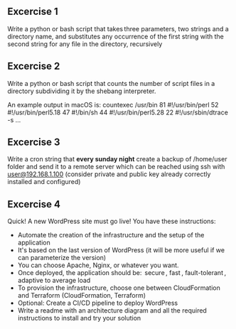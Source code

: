 ## Excercise 1
Write a python or bash script that takes three parameters, two strings and a directory name, 
and substitutes any occurrence of the first string with the second string for any file in the directory, recursively


## Excercise 2
Write a python or bash script that counts the number of script files in a directory subdividing it by the shebang interpreter.

An example output in macOS is:
countexec /usr/bin
81 #!/usr/bin/perl
52 #!/usr/bin/perl5.18
47 #!/bin/sh
44 #!/usr/bin/perl5.28
22 #!/usr/sbin/dtrace -s
...


## Excercise 3
Write a cron string that **every sunday night** create a backup of /home/user folder and send it to a remote server which can be reached using ssh with user@192.168.1.100 (consider private and public key already correctly installed and configured)


## Excercise 4
Quick! A new WordPress site must go live!
You have these instructions: 
- Automate the creation of the infrastructure and the setup of the application
- It's based on the last version of WordPress (it will be more useful if we can parameterize the version) 
- You can choose Apache, Nginx, or whatever you want. 
- Once deployed, the application should be:  secure , fast , fault-tolerant , adaptive to average load 
- To provision the infrastructure, choose one between CloudFormation and Terraform (CloudFormation, Terraform) 
- Optional: Create a CI/CD pipeline to deploy WordPress 
- Write a readme with an architecture diagram and all the required instructions to install and try your solution 